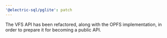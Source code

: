 ```yaml
---
'@electric-sql/pglite': patch
---
```


The VFS API has been refactored, along with the OPFS implementation, in order to prepare it for becoming a public API.
